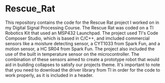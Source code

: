 # Rescue_Rat
This repository contains the code for the Rescue Rat project I worked on in my Digital Signal Processing Course. The Rescue Rat was coded on a TI Robotics Kit that used an MSP432 Launchpad.
The project used TI's Code Composer Studio, which is based in C/C++, and imcluded commercial sensors like a moisture detecting sensor, a CYT1033 from Spark Fun, and a motion sensor, a HC SR04 from Spark Fun.
The project also included the use of the built in temperature sensor on the microcontroller. The combination of these sensors aimed to create a prototype robot that would aid in building collapses to satisfy our projects theme. It's important to note that you need to download the driver library from TI in order for the code to work properly, as it is included in a header. 
